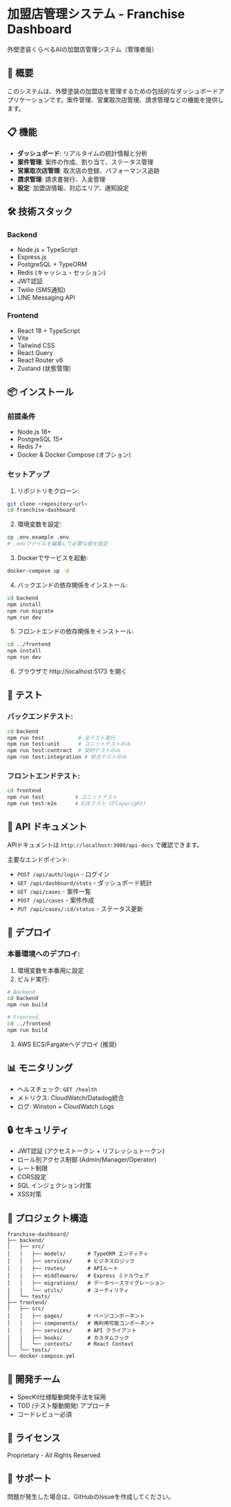 # 加盟店管理システム - Franchise Dashboard

外壁塗装くらべるAIの加盟店管理システム（管理者版）

## 🚀 概要

このシステムは、外壁塗装の加盟店を管理するための包括的なダッシュボードアプリケーションです。案件管理、営業取次店管理、請求管理などの機能を提供します。

## 📋 機能

- **ダッシュボード**: リアルタイムの統計情報と分析
- **案件管理**: 案件の作成、割り当て、ステータス管理
- **営業取次店管理**: 取次店の登録、パフォーマンス追跡
- **請求管理**: 請求書発行、入金管理
- **設定**: 加盟店情報、対応エリア、通知設定

## 🛠 技術スタック

### Backend
- Node.js + TypeScript
- Express.js
- PostgreSQL + TypeORM
- Redis (キャッシュ・セッション)
- JWT認証
- Twilio (SMS通知)
- LINE Messaging API

### Frontend
- React 18 + TypeScript
- Vite
- Tailwind CSS
- React Query
- React Router v6
- Zustand (状態管理)

## 📦 インストール

### 前提条件
- Node.js 18+
- PostgreSQL 15+
- Redis 7+
- Docker & Docker Compose (オプション)

### セットアップ

1. リポジトリをクローン:
```bash
git clone <repository-url>
cd franchise-dashboard
```

2. 環境変数を設定:
```bash
cp .env.example .env
# .envファイルを編集して必要な値を設定
```

3. Dockerでサービスを起動:
```bash
docker-compose up -d
```

4. バックエンドの依存関係をインストール:
```bash
cd backend
npm install
npm run migrate
npm run dev
```

5. フロントエンドの依存関係をインストール:
```bash
cd ../frontend
npm install
npm run dev
```

6. ブラウザで http://localhost:5173 を開く

## 🧪 テスト

### バックエンドテスト:
```bash
cd backend
npm run test           # 全テスト実行
npm run test:unit      # ユニットテストのみ
npm run test:contract  # 契約テストのみ
npm run test:integration # 統合テストのみ
```

### フロントエンドテスト:
```bash
cd frontend
npm run test          # ユニットテスト
npm run test:e2e      # E2Eテスト (Playwright)
```

## 📝 API ドキュメント

APIドキュメントは `http://localhost:3000/api-docs` で確認できます。

主要なエンドポイント:
- `POST /api/auth/login` - ログイン
- `GET /api/dashboard/stats` - ダッシュボード統計
- `GET /api/cases` - 案件一覧
- `POST /api/cases` - 案件作成
- `PUT /api/cases/:id/status` - ステータス更新

## 🚀 デプロイ

### 本番環境へのデプロイ:

1. 環境変数を本番用に設定
2. ビルド実行:
```bash
# Backend
cd backend
npm run build

# Frontend
cd ../frontend
npm run build
```

3. AWS ECS/Fargateへデプロイ (推奨)

## 📊 モニタリング

- ヘルスチェック: `GET /health`
- メトリクス: CloudWatch/Datadog統合
- ログ: Winston + CloudWatch Logs

## 🔒 セキュリティ

- JWT認証 (アクセストークン + リフレッシュトークン)
- ロール別アクセス制御 (Admin/Manager/Operator)
- レート制限
- CORS設定
- SQL インジェクション対策
- XSS対策

## 📁 プロジェクト構造

```
franchise-dashboard/
├── backend/
│   ├── src/
│   │   ├── models/       # TypeORM エンティティ
│   │   ├── services/     # ビジネスロジック
│   │   ├── routes/       # APIルート
│   │   ├── middleware/   # Express ミドルウェア
│   │   ├── migrations/   # データベースマイグレーション
│   │   └── utils/        # ユーティリティ
│   └── tests/
├── frontend/
│   ├── src/
│   │   ├── pages/        # ページコンポーネント
│   │   ├── components/   # 再利用可能コンポーネント
│   │   ├── services/     # API クライアント
│   │   ├── hooks/        # カスタムフック
│   │   └── contexts/     # React Context
│   └── tests/
└── docker-compose.yml
```

## 👥 開発チーム

- SpecKit仕様駆動開発手法を採用
- TDD (テスト駆動開発) アプローチ
- コードレビュー必須

## 📄 ライセンス

Proprietary - All Rights Reserved

## 🤝 サポート

問題が発生した場合は、GitHubのIssueを作成してください。
